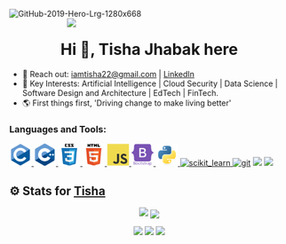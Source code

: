 ![GitHub-2019-Hero-Lrg-1280x668](https://user-images.githubusercontent.com/78808336/138592749-42e2dbdf-4a75-43f3-841c-4ce312d2b5d8.jpg)
<img align="right" width=400 src="https://cdn.dribbble.com/users/2646423/screenshots/5507196/computer.gif">

<h1 align="center">Hi 👋, Tisha Jhabak here</h1>

- 🔗 Reach out: iamtisha22@gmail.com | <a href="https://linkedin.com/in/tisha-jhabak-91a2a7206" target="blank"> LinkedIn <a>
- 🔭 Key Interests: Artificial Intelligence | Cloud Security | Data Science | Software Design and Architecture | EdTech | FinTech.
- 🌎 First things first, 'Driving change to make living better'


<!-- <h3 align="left">Connect with me:</h3>
<p align="left">
<a href="https://linkedin.com/in/tisha-jhabak-91a2a7206" target="blank"><img align="center" src="https://raw.githubusercontent.com/rahuldkjain/github-profile-readme-generator/master/src/images/icons/Social/linked-in-alt.svg" alt="tisha-jhabak-91a2a7206" height="30" width="40" /></a>
</p> -->

<h3 align="left">Languages and Tools:</h3>
<p align="left"> <a href="https://www.cprogramming.com/" target="_blank"> <img src="https://raw.githubusercontent.com/devicons/devicon/master/icons/c/c-original.svg" alt="c" width="40" height="40"/> </a> <a href="https://www.w3schools.com/cpp/" target="_blank"> <img src="https://raw.githubusercontent.com/devicons/devicon/master/icons/cplusplus/cplusplus-original.svg" alt="cplusplus" width="40" height="40"/> </a> <a href="https://www.w3schools.com/css/" target="_blank"> <img src="https://raw.githubusercontent.com/devicons/devicon/master/icons/css3/css3-original-wordmark.svg" alt="css3" width="40" height="40"/> </a> <a href="https://www.w3.org/html/" target="_blank"> <img src="https://raw.githubusercontent.com/devicons/devicon/master/icons/html5/html5-original-wordmark.svg" alt="html5" width="40" height="40"/> </a> <a href="https://developer.mozilla.org/en-US/docs/Web/JavaScript" target="_blank"> <img src="https://raw.githubusercontent.com/devicons/devicon/master/icons/javascript/javascript-original.svg" alt="javascript" width="40" height="40"/> </a> <a href="https://getbootstrap.com" target="_blank"> <img src="https://raw.githubusercontent.com/devicons/devicon/master/icons/bootstrap/bootstrap-plain-wordmark.svg" alt="bootstrap" width="40" height="40"/> </a> <a href="https://www.python.org" target="_blank"> <img src="https://raw.githubusercontent.com/devicons/devicon/master/icons/python/python-original.svg" alt="python" width="40" height="40"/> </a> <a href="https://scikit-learn.org/" target="_blank"> <img src="https://upload.wikimedia.org/wikipedia/commons/0/05/Scikit_learn_logo_small.svg" alt="scikit_learn" width="40" height="40"/> <a href="https://git-scm.com/" target="_blank"> <img src="https://www.vectorlogo.zone/logos/git-scm/git-scm-icon.svg" alt="git" width="40" height="40"/></a> <a target="_blank"><img width="40px" src="https://upload.wikimedia.org/wikipedia/commons/thumb/9/9a/Visual_Studio_Code_1.35_icon.svg/768px-Visual_Studio_Code_1.35_icon.svg.png"/></a> <a target="_blank"><img width="40px" src="https://seeklogo.com/images/J/jupyter-logo-A91705F539-seeklogo.com.png"/></a>
 </p>

 ## ⚙ Stats for <a href="https://linkedin.com/in/tisha-jhabak-91a2a7206" target="blank">Tisha </a>
<p align="center">
<!--   <img src="https://activity-graph.herokuapp.com/graph?username=TishaJhabak1014&theme=react-dark&hide_border=true" width="100%"/> -->

  
  <img src="https://github-readme-stats.vercel.app/api?username=TishaJhabak1014&show_icons=true&theme=tokyonight">
  
  <a href="https://github.com/TishaJhabak1014/github-readme-streak-stats">
    <img align='center' src="https://github-readme-streak-stats.herokuapp.com/?user=TishaJhabak1014&theme=blue-green"></a>
</p>
<!-- <img align='center' src="https://visitor-badge.glitch.me/badge?page_id=TishaJhabak1014.visitor-badge"> -->
<!-- ![Tisha's GitHub stats](https://github-readme-stats.vercel.app/api?username=TishaJhabak1014&show_icons=true&theme=radical)  -->
  
<!-- [![Tisha's top languages](https://github-readme-stats.vercel.app/api/top-langs/?username=TishaJhabak1014&theme=blue-green)](https://github.com/TishaJhabak1014/github-readme-stats) -->

<!-- [![TishaJhabak's's github streak](https://github-readme-streak-stats.herokuapp.com/?user=TishaJhabak1014&theme=blue-green)](https://github.com/TishaJhabak1014/github-readme-streak-stats) -->
<p align="center">
  <a href="https://github.com/" alt="">
      <img src="https://img.shields.io/badge/--181717?logo=github&logoColor=ffffff" /></a>
  <a href="https://github.com/ellerbrock/open-source-badges/" alt="">
      <img src="https://badges.frapsoft.com/os/v2/open-source.png?v=103)" /></a>
  <a href="http://git-scm.com/" alt="Sponsors on Open Collective">
      <img src="https://img.shields.io/badge/--F05032?logo=git&logoColor=ffffff" /></a>
</p>
